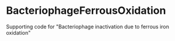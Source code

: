 # BacteriophageFerrousOxidation
Supporting code for "Bacteriophage inactivation due to ferrous iron oxidation"
